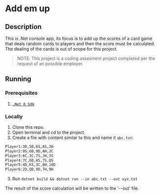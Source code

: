 # Add em up

## Description

This is .Net console app, its focus is to add up the scores of a card game that deals random cards to players and then the score must be calculated. The dealing of the cards is out of scope for this project.

> NOTE: This project is a coding assesment project completed per the request of an possible employer.

## Running

### Prerequisites

1. [`.Net 6 Sdk`](https://dotnet.microsoft.com/en-us/download/dotnet/6.0)

### Locally

1. Clone this repo.
2. Open terminal and cd to the project.
3. Create a file with content similar to this and name it `abc.txt`:
```txt
Player1:3D,5D,6S,AS,3H
Player2:9S,6D,9D,AH,2C
Player3:6C,3C,7S,JH,3S
Player4:7C,6D,AS,7S,QS
Player5:4D,KS,3C,8H,10D
Player6:2D,QD,9D,7H,9H
```
3. Run `dotnet build && dotnet run --in abc.txt --out xyx.txt`

The result of the score calculation will be written to the '--out' file.


